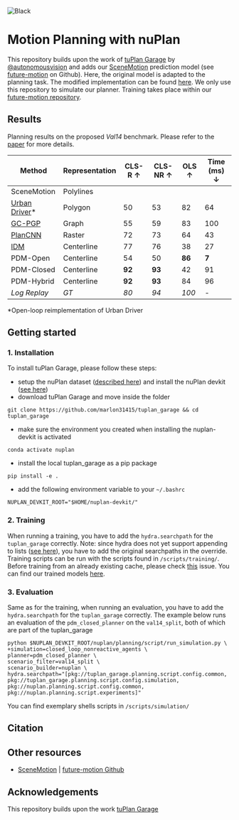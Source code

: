 ![Black](https://img.shields.io/badge/code%20style-black-000000.svg)

# Motion Planning with nuPlan
This repository builds upon the work of [tuPlan Garage](https://github.com/autonomousvision/tuplan_garage) by [@autonomousvision](https://github.com/autonomousvision) and adds our [SceneMotion](https://www.arxiv.org/abs/2408.01537) prediction model (see [future-motion](https://github.com/KIT-MRT/future-motion) on Github). Here, the original model is adapted to the planning task. The modified implementation can be found [here](https://github.com/marlon31415/future-motion). We only use this repository to simulate our planner. Training takes place within our [future-motion repository](https://github.com/KIT-MRT/future-motion). 

## Results
Planning results on the proposed *Val14* benchmark. Please refer to the [paper](https://arxiv.org/abs/2306.07962) for more details.

| **Method**                                        | **Representation** | **CLS-R ↑** | **CLS-NR ↑** | **OLS ↑** | **Time (ms) ↓** |
| ------------------------------------------------- | ------------------ | ----------- | ------------ | --------- | --------------- |
| SceneMotion                                       | Polylines          |             |              |           |                 |
| [Urban Driver](https://arxiv.org/abs/2109.13333)* | Polygon            | 50          | 53           | 82        | 64              |
| [GC-PGP](https://arxiv.org/abs/2302.07753v1)      | Graph              | 55          | 59           | 83        | 100             |
| [PlanCNN](https://arxiv.org/abs/2210.14222)       | Raster             | 72          | 73           | 64        | 43              |
| [IDM](https://arxiv.org/abs/cond-mat/0002177)     | Centerline         | 77          | 76           | 38        | 27              |
| PDM-Open                                          | Centerline         | 54          | 50           | **86**    | **7**           |
| PDM-Closed                                        | Centerline         | **92**      | **93**       | 42        | 91              |
| PDM-Hybrid                                        | Centerline         | **92**      | **93**       | 84        | 96              |
| *Log Replay*                                      | *GT*               | *80*        | *94*         | *100*     | -               |

*Open-loop reimplementation of Urban Driver

## Getting started

### 1. Installation
To install tuPlan Garage, please follow these steps:
- setup the nuPlan dataset ([described here](https://nuplan-devkit.readthedocs.io/en/latest/dataset_setup.html)) and install the nuPlan devkit ([see here](https://nuplan-devkit.readthedocs.io/en/latest/installation.html))
- download tuPlan Garage and move inside the folder
```
git clone https://github.com/marlon31415/tuplan_garage && cd tuplan_garage
```
- make sure the environment you created when installing the nuplan-devkit is activated
```
conda activate nuplan
```
- install the local tuplan_garage as a pip package
```
pip install -e .
```
- add the following environment variable to your `~/.bashrc`
```
NUPLAN_DEVKIT_ROOT="$HOME/nuplan-devkit/"
```

### 2. Training
When running a training, you have to add the `hydra.searchpath` for the `tuplan_garage` correctly.
Note: since hydra does not yet support appending to lists ([see here](https://github.com/facebookresearch/hydra/issues/1547)), you have to add the original searchpaths in the override.
Training scripts can be run with the scripts found in `/scripts/training/`.
Before training from an already existing cache, please check [this](https://github.com/motional/nuplan-devkit/issues/128) issue.
You can find our trained models [here](https://drive.google.com/drive/folders/1LLdunqyvQQuBuknzmf7KMIJiA2grLYB2?usp=sharing).

### 3. Evaluation
Same as for the training, when running an evaluation, you have to add the `hydra.searchpath` for the `tuplan_garage` correctly.
The example below runs an evaluation of the `pdm_closed_planner` on the `val14_split`, both of which are part of the tuplan_garage
```
python $NUPLAN_DEVKIT_ROOT/nuplan/planning/script/run_simulation.py \
+simulation=closed_loop_nonreactive_agents \
planner=pdm_closed_planner \
scenario_filter=val14_split \
scenario_builder=nuplan \
hydra.searchpath="[pkg://tuplan_garage.planning.script.config.common, pkg://tuplan_garage.planning.script.config.simulation, pkg://nuplan.planning.script.config.common, pkg://nuplan.planning.script.experiments]"
```
You can find exemplary shells scripts in `/scripts/simulation/`

## Citation

## Other resources <a name="otherresources"></a>
- [SceneMotion](https://www.arxiv.org/abs/2408.01537) | [future-motion Github](https://github.com/KIT-MRT/future-motion)

## Acknowledgements
This repository builds upon the work [tuPlan Garage](https://github.com/autonomousvision/tuplan_garage)
